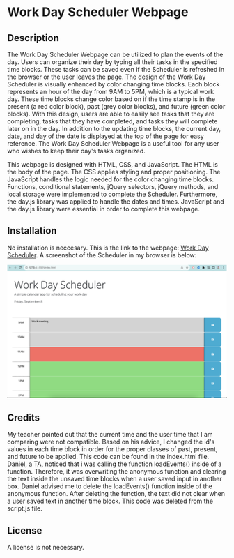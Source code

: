 # Work Day Scheduler Webpage

## Description

The Work Day Scheduler Webpage can be utilized to plan the events of the day. Users can organize their day by typing all their tasks in the specified time blocks. These tasks can be saved even if the Scheduler is refreshed in the browser or the user leaves the page. The design of the Work Day Scheduler is visually enhanced by color changing time blocks. Each block represents an hour of the day from 9AM to 5PM, which is a typical work day. These time blocks change color based on if the time stamp is in the present (a red color block), past (grey color blocks), and future (green color blocks). With this design, users are able to easily see tasks that they are completing, tasks that they have completed, and tasks they will complete later on in the day. In addition to the updating time blocks, the current day, date, and day of the date is displayed at the top of the page for easy reference. The Work Day Scheduler Webpage is a useful tool for any user who wishes to keep their day's tasks organized.

This webpage is designed with HTML, CSS, and JavaScript. The HTML is the body of the page. The CSS applies styling and proper positioning. The JavaScript handles the logic needed for the color changing time blocks. Functions, conditional statements, jQuery selectors, jQuery methods, and local storage were implemented to complete the Scheduler. Furthermore, the day.js library was applied to handle the dates and times. JavaScript and the day.js library were essential in order to complete this webpage.

## Installation

No installation is neccesary. This is the link to the webpage: [Work Day Scheduler](https://cararosa.github.io/work-day-scheduler-challenge/).
A screenshot of the Scheduler in my browser is below:

![Alt text](./assets/images/WorkDaySchedulerWebpage.png)

## Credits

My teacher pointed out that the current time and the user time that I am comparing were not compatible. Based on his advice, I changed the id's values in each time block in order for the proper classes of past, present, and future to be applied. This code can be found in the index.html file. Daniel, a TA, noticed that i was calling the function loadEvents() inside of a function. Therefore, it was overwriting the anonymous function and clearing the text inside the unsaved time blocks when a user saved input in another box. Daniel advised me to delete the loadEvents() function inside of the anonymous function. After deleting the function, the text did not clear when a user saved text in another time block. This code was deleted from the script.js file.

## License

A license is not necessary.



